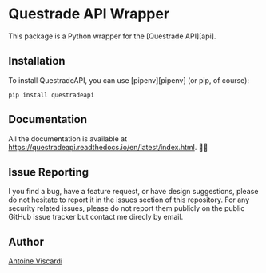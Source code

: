 # Questrade API Wrapper
This package is a Python wrapper for the [Questrade API][api].

## Installation
To install QuestradeAPI, you can use [pipenv][pipenv] (or pip, of course):
```
pip install questradeapi
```

## Documentation
All the documentation is available at https://questradeapi.readthedocs.io/en/latest/index.html. :book::smile:

## Issue Reporting
I you find a bug, have a feature request, or have design suggestions, please do not hesitate to report it in the issues section of this repository. For any security related issues, please do not report them publicly on the public GitHub issue tracker but contact me direcly by email.

## Author
[Antoine Viscardi](https://antoineviscardi.github.io)

